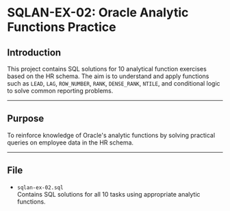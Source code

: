 # SQLAN-EX-02: Oracle Analytic Functions Practice

## Introduction

This project contains SQL solutions for 10 analytical function exercises based on the HR schema. The aim is to understand and apply functions such as `LEAD`, `LAG`, `ROW_NUMBER`, `RANK`, `DENSE_RANK`, `NTILE`, and conditional logic to solve common reporting problems.

---

## Purpose

To reinforce knowledge of Oracle's analytic functions by solving practical queries on employee data in the HR schema.

---

## File

- `sqlan-ex-02.sql`  
  Contains SQL solutions for all 10 tasks using appropriate analytic functions.

